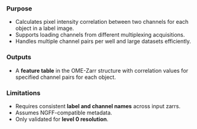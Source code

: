 ### Purpose
- Calculates pixel intensity correlation between two channels for each object in a label image.  
- Supports loading channels from different multiplexing acquisitions.  
- Handles multiple channel pairs per well and large datasets efficiently.  

### Outputs
- A **feature table** in the OME-Zarr structure with correlation values for specified channel pairs for each object.  

### Limitations
- Requires consistent **label and channel names** across input zarrs.  
- Assumes NGFF-compatible metadata.  
- Only validated for **level 0 resolution**.